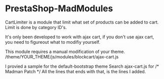 PrestaShop-MadModules
=====================

CartLimiter is a module that limit what set of products can be added to cart.
Limit is done by category ID's.

It's only been developed to work with ajax cart, if you don't use ajax cart, you need to figureout what to modifiy yourself.

This module requires a manual modification of your theme.
/theme/YOUR_THEME/js/modules/blockcart/ajax-cart.js

I provied a sample for the default-bootstrap theme
Search ajax-cart.js for /* Madman Patch */
All the lines that ends with that, is the lines I added.
